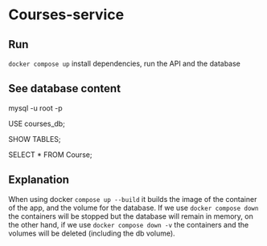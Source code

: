# Courses-service

## Run

`docker compose up` install dependencies, run the API and the database

## See database content

mysql -u root -p

USE courses_db;

SHOW TABLES;

SELECT * FROM Course;

## Explanation

When using docker `compose up --build` it builds the image of the container of the app, and the volume for the database. If we use `docker compose down` the containers will be stopped but the database will remain in memory, on the other hand, if we use `docker compose down -v` the containers and the volumes will be deleted (including the db volume).